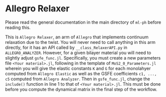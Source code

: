 # Allegro Relaxer
Please read the general documentation in the main directory of `ml-ph` before reading this.

This is `Allegro Relaxer`, an arm of `Allegro` that implements continuum relaxation due to the twist. You will never need to call anything in this arm directly, for it has an API called by `__class_RelaxerAPI.py` in `ALLEGRO_ANALYZER`. However, for a given bilayer material you will need to slightly adjust `gsfe_func.jl`. Specifically, you must create a new parameters file `<Your material>.jl`, following in the template of `MoS2_0_Parameters.jl` wherein you will give the elastic constants `K` and `G` for each monolahyer computed from `Allegro Elastic` as well as the GSFE coefficients `c1, ..., c5` computed from `Allegro Analyzer`. Then in `gsfe_func.jl`, change the `include()` function in line 1 to that of `<Your material>.jl`. This must be done before you compute the dynamical matrix in the final step of the workflow.